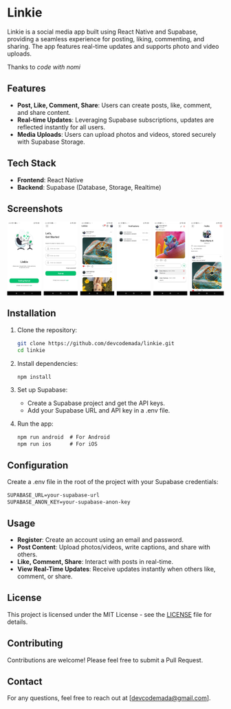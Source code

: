 # Linkie

Linkie is a social media app built using React Native and Supabase, providing a seamless experience for posting, liking, commenting, and sharing. The app features real-time updates and supports photo and video uploads.

Thanks to _code with nomi_

## Features

-   **Post, Like, Comment, Share**: Users can create posts, like, comment, and share content.
-   **Real-time Updates**: Leveraging Supabase subscriptions, updates are reflected instantly for all users.
-   **Media Uploads**: Users can upload photos and videos, stored securely with Supabase Storage.

## Tech Stack

-   **Frontend**: React Native
-   **Backend**: Supabase (Database, Storage, Realtime)

## Screenshots

<div style="display: flex; flex-direction: row; flex: wrap; gap: 6px">
    <div>
        <img src="./screenshots/get-started.jpg" width="200" style='display: block'>
    </div>
    <div>
        <img src="./screenshots/register.jpg" width="200" style='display: block'>
    </div>
    <div>
        <img src="./screenshots/home.jpg" width="200" style='display: block'>
    </div>
    <div>
        <img src="./screenshots/notification.jpg" width="200" style='display: block'>
    </div>
    <div>
        <img src="./screenshots/comment.jpg" width="200" style='display: block'>
    </div>
    <div>
        <img src="./screenshots/profile.jpg" width="200" style='display: block'>
    </div>
</div>

## Installation

1. Clone the repository:

    ```sh
    git clone https://github.com/devcodemada/linkie.git
    cd linkie
    ```

2. Install dependencies:

    ```
    npm install
    ```

3. Set up Supabase:

    - Create a Supabase project and get the API keys.
    - Add your Supabase URL and API key in a .env file.

4. Run the app:
    ```
    npm run android  # For Android
    npm run ios      # For iOS
    ```

## Configuration

Create a .env file in the root of the project with your Supabase credentials:

```
SUPABASE_URL=your-supabase-url
SUPABASE_ANON_KEY=your-supabase-anon-key
```

## Usage

-   **Register**: Create an account using an email and password.
-   **Post Content**: Upload photos/videos, write captions, and share with others.
-   **Like, Comment, Share**: Interact with posts in real-time.
-   **View Real-Time Updates**: Receive updates instantly when others like, comment, or share.

## License

This project is licensed under the MIT License - see the [LICENSE](LICENSE) file for details.

## Contributing

Contributions are welcome! Please feel free to submit a Pull Request.

## Contact

For any questions, feel free to reach out at [devcodemada@gmail.com].
